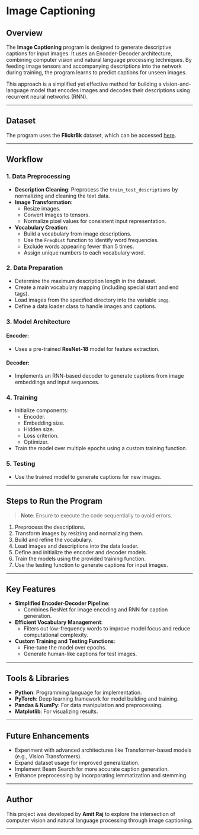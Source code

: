 # Image Captioning

## Overview
The **Image Captioning** program is designed to generate descriptive captions for input images. It uses an Encoder-Decoder architecture, combining computer vision and natural language processing techniques. By feeding image tensors and accompanying descriptions into the network during training, the program learns to predict captions for unseen images. 

This approach is a simplified yet effective method for building a vision-and-language model that encodes images and decodes their descriptions using recurrent neural networks (RNN).

---

## Dataset
The program uses the **Flickr8k** dataset, which can be accessed [here](https://www.kaggle.com/adityajn105/flickr8k/activity).

---

## Workflow
### **1. Data Preprocessing**
- **Description Cleaning**: Preprocess the `train_test_descriptions` by normalizing and cleaning the text data.
- **Image Transformation**:
  - Resize images.
  - Convert images to tensors.
  - Normalize pixel values for consistent input representation.
- **Vocabulary Creation**:
  - Build a vocabulary from image descriptions.
  - Use the `FreqDist` function to identify word frequencies.
  - Exclude words appearing fewer than 5 times.
  - Assign unique numbers to each vocabulary word.

### **2. Data Preparation**
- Determine the maximum description length in the dataset.
- Create a main vocabulary mapping (including special start and end tags).
- Load images from the specified directory into the variable `imgg`.
- Define a data loader class to handle images and captions.

### **3. Model Architecture**
#### **Encoder**:
- Uses a pre-trained **ResNet-18** model for feature extraction.

#### **Decoder**:
- Implements an RNN-based decoder to generate captions from image embeddings and input sequences.

### **4. Training**
- Initialize components:
  - Encoder.
  - Embedding size.
  - Hidden size.
  - Loss criterion.
  - Optimizer.
- Train the model over multiple epochs using a custom training function.

### **5. Testing**
- Use the trained model to generate captions for new images.

---

## Steps to Run the Program
> **Note**: Ensure to execute the code sequentially to avoid errors.

1. Preprocess the descriptions.
2. Transform images by resizing and normalizing them.
3. Build and refine the vocabulary.
4. Load images and descriptions into the data loader.
5. Define and initialize the encoder and decoder models.
6. Train the models using the provided training function.
7. Use the testing function to generate captions for input images.

---

## Key Features
- **Simplified Encoder-Decoder Pipeline**:
  - Combines ResNet for image encoding and RNN for caption generation.
- **Efficient Vocabulary Management**:
  - Filters out low-frequency words to improve model focus and reduce computational complexity.
- **Custom Training and Testing Functions**:
  - Fine-tune the model over epochs.
  - Generate human-like captions for test images.

---

## Tools & Libraries
- **Python**: Programming language for implementation.
- **PyTorch**: Deep learning framework for model building and training.
- **Pandas & NumPy**: For data manipulation and preprocessing.
- **Matplotlib**: For visualizing results.

---

## Future Enhancements
- Experiment with advanced architectures like Transformer-based models (e.g., Vision Transformers).
- Expand dataset usage for improved generalization.
- Implement Beam Search for more accurate caption generation.
- Enhance preprocessing by incorporating lemmatization and stemming.

---

## Author
This project was developed by **Amit Raj** to explore the intersection of computer vision and natural language processing through image captioning.

---
